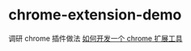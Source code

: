 # chrome-extension-demo
调研 chrome 插件做法
[如何开发一个 chrome 扩展工具](https://www.jianshu.com/p/156eb1dee397)
